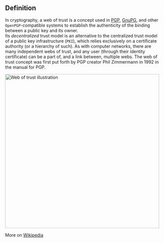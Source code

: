 ## Definition

In cryptography, a web of trust is a concept used in [PGP](PGP), [GnuPG](gnu-privacy-guard), and other `OpenPGP`-compatible systems to establish the authenticity of the binding between a public key and its owner.\
Its _decentralized_ trust model is an alternative to the centralized trust model of a public key infrastructure (`PKI`), which relies exclusively on a certificate authority (or a hierarchy of such). As with computer networks, there are many independent webs of trust, and any user (through their identity certificate) can be a part of, and a link between, multiple webs. The web of trust concept was first put forth by PGP creator Phil Zimmermann in 1992 in the manual for PGP.

<img src="https://github.com/WebOfTrust/keri/raw/main/images/web-of-trust.png" alt="Web of trust illustration" border="0" width="500" />

More on [Wikipedia](https://en.wikipedia.org/wiki/Web_of_trust)
